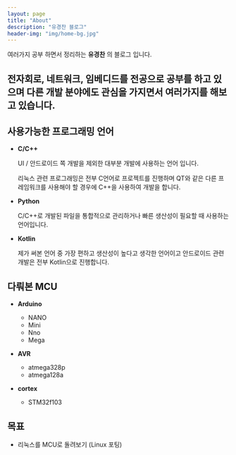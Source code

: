 ```yaml
---
layout: page
title: "About"
description: "유경찬 블로그"
header-img: "img/home-bg.jpg"
---
```


여러가지 공부 하면서 정리하는 __유경찬__ 의 블로그 입니다. 

전자회로, 네트워크, 임베디드를 전공으로 공부를 하고 있으며 다른 개발 분야에도 관심을 가지면서 여러가지를 해보고 있습니다. 
----------

## 사용가능한 프로그래밍 언어
 
* __C/C++__

	UI / 안드로이드 쪽 개발을 제외한 대부분 개발에 사용하는 언어 입니다.

	리눅스 관련 프로그래밍은 전부 C언어로 프로젝트를 진행하며 QT와 같은 다른 프레임워크를 사용해야 할 경우에 C++을 사용하여
	개발을 합니다. 

* __Python__

	C/C++로 개발된 파일을 통합적으로 관리하거나 빠른 생산성이 필요할 때 사용하는 언어입니다.

* __Kotlin__
	
	제가 써본 언어 중 가장 편하고 생산성이 높다고 생각한 언어이고 안드로이드 관련 개발은 전부 Kotlin으로 진행합니다.


## 다뤄본 MCU

* __Arduino__
	* NANO
	* Mini
	* Nno
	* Mega

* __AVR__
	* atmega328p
	* atmega128a

* __cortex__
	* STM32f103

## 목표

*  리눅스를 MCU로 돌려보기 (Linux 포팅)
